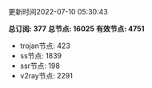 更新时间2022-07-10 05:30:43

**总订阅: 377**
**总节点: 16025**
**有效节点: 4751**
- trojan节点: 423
- ss节点: 1839
- ssr节点: 198
- v2ray节点: 2291
